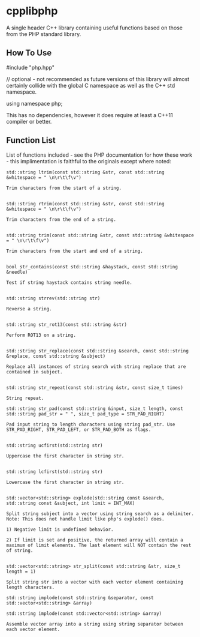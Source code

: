 # cpplibphp
A single header C++ library containing useful functions based on those from the PHP standard library.

How To Use
--------
#include "php.hpp"

// optional - not recommended as future versions of this library will almost certainly collide with the global C namespace as well as the C++ std namespace.

using namespace php;

This has no dependencies, however it does require at least a C++11 compiler or better.

Function List
--------

List of functions included - see the PHP documentation for how these work - this implimentation is faithful to the originals except where noted:

```
std::string ltrim(const std::string &str, const std::string &whitespace = " \n\r\t\f\v")

Trim characters from the start of a string.


std::string rtrim(const std::string &str, const std::string &whitespace = " \n\r\t\f\v")

Trim characters from the end of a string.


std::string trim(const std::string &str, const std::string &whitespace = " \n\r\t\f\v")

Trim characters from the start and end of a string.


bool str_contains(const std::string &haystack, const std::string &needle)

Test if string haystack contains string needle.


std::string strrev(std::string str)

Reverse a string.


std::string str_rot13(const std::string &str)

Perform ROT13 on a string.


std::string str_replace(const std::string &search, const std::string &replace, const std::string &subject)

Replace all instances of string search with string replace that are contained in subject.


std::string str_repeat(const std::string &str, const size_t times)

String repeat.

std::string str_pad(const std::string &input, size_t length, const std::string pad_str = " ", size_t pad_type = STR_PAD_RIGHT)

Pad input string to length characters using string pad_str. Use STR_PAD_RIGHT, STR_PAD_LEFT, or STR_PAD_BOTH as flags.


std::string ucfirst(std::string str)

Uppercase the first character in string str.


std::string lcfirst(std::string str)

Lowercase the first character in string str.


std::vector<std::string> explode(std::string const &search, std::string const &subject, int limit = INT_MAX)

Split string subject into a vector using string search as a delimiter.
Note: This does not handle limit like php's explode() does.

1) Negative limit is undefined behavior.

2) If limit is set and positive, the returned array will contain a maximum of limit elements. The last element will NOT contain the rest of string.


std::vector<std::string> str_split(const std::string &str, size_t length = 1)

Split string str into a vector with each vector element containing length characters.

std::string implode(const std::string &separator, const std::vector<std::string> &array)

std::string implode(const std::vector<std::string> &array)

Assemble vector array into a string using string separator between each vector element.
```
